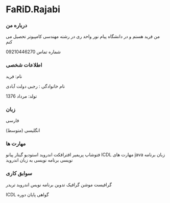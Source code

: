 # FaRiD.Rajabi
### درباره من 

من فرید هستم و در دانشگاه پیام نور واحد ری در رشته مهندسی کامپیوتر تحصیل می کنم

شماره تماس
09210446270

### اطلاعات شخصی
نام: فرید

نام خانوادگی : رجبی دولت آبادی

تولد: مرداد 1376

### زبان
فارسی

(انگلیسی (متوسط


 ### مهارت ها
فتوشاپ
پریمیر
افترافکت
اندروید استودیو
گیتار 
پیانو
ICDL مهارت های
java زبان برنامه نویسی
 برنامه نویسی به زبان اندروید

### سوابق کاری   
گرافیست 
موشن گرافیک
تدوین
برنامه نویس اندروید 
تریدر

ICDL گواهی پایان دوره


